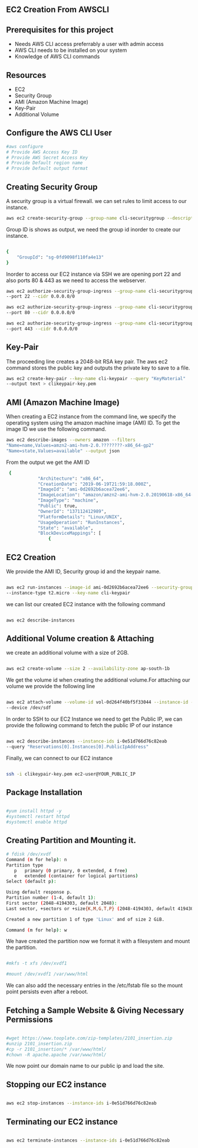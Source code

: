 ## EC2 Creation From AWSCLI




## Prerequisites for this project

- Needs AWS CLI access preferrably a user with admin access
- AWS CLI needs to be installed on your system
- Knowledge of AWS CLI commands

## Resources
- EC2
- Security Group
- AMI (Amazon Machine Image)
- Key-Pair
- Additional Volume

## Configure the AWS CLI User

```sh
#aws configure
# Provide AWS Access Key ID
# Provide AWS Secret Access Key
# Provide Default region name
# Provide Default output format
```

## Creating Security Group

 A security group is a virtual firewall. we can set rules to limit access to our instance.
 
```sh
aws ec2 create-security-group --group-name cli-securitygroup --description "22,80,443-Open"
```

Group ID is shows as output, we need the group id inorder to create our instance.

```sh

{
    "GroupId": "sg-0fd9098f110fa4e13"
}

```
Inorder to access our EC2 instance via SSH we are opening port 22 and also ports 80 & 443 as we need to access the webserver.

```sh
aws ec2 authorize-security-group-ingress --group-name cli-securitygroup --protocol tcp 
--port 22 --cidr 0.0.0.0/0
```

```sh
aws ec2 authorize-security-group-ingress --group-name cli-securitygroup --protocol tcp 
--port 80 --cidr 0.0.0.0/0
```

```sh
aws ec2 authorize-security-group-ingress --group-name cli-securitygroup --protocol tcp 
--port 443 --cidr 0.0.0.0/0
```

## Key-Pair

The proceeding line creates a 2048-bit RSA key pair. The aws ec2 command stores the public key and outputs the private key to save to a file.

```sh
aws ec2 create-key-pair --key-name cli-keypair --query "KeyMaterial" 
--output text > clikeypair-key.pem
```

## AMI (Amazon Machine Image)

When creating a EC2 instance from the command line, we specify the operating system using the amazon machine image (AMI) ID. To get the image ID we use the following command.

```sh
aws ec2 describe-images --owners amazon --filters 
"Name=name,Values=amzn2-ami-hvm-2.0.????????-x86_64-gp2" 
"Name=state,Values=available" --output json

```

From the output we get the AMI ID
```sh
 {
            "Architecture": "x86_64",
            "CreationDate": "2019-06-19T21:59:18.000Z",
            "ImageId": "ami-0d2692b6acea72ee6",
            "ImageLocation": "amazon/amzn2-ami-hvm-2.0.20190618-x86_64-gp2",
            "ImageType": "machine",
            "Public": true,
            "OwnerId": "137112412989",
            "PlatformDetails": "Linux/UNIX",
            "UsageOperation": "RunInstances",
            "State": "available",
            "BlockDeviceMappings": [
                {
```

## EC2 Creation

We provide the AMI ID, Security group id and the keypair name.
```sh

aws ec2 run-instances --image-id ami-0d2692b6acea72ee6 --security-group-ids sg-0fd9098f110fa4e13 
--instance-type t2.micro --key-name cli-keypair

```

we can list our created EC2 instance with the following command
```sh

aws ec2 describe-instances

```

## Additional Volume creation & Attaching

we create an additional volume with a size of 2GB.
```sh

aws ec2 create-volume --size 2 --availability-zone ap-south-1b

```

We get the volume id when creating the additional volume.For attaching our volume we provide the following line
```sh

aws ec2 attach-volume --volume-id vol-0d264f40bf5f33044 --instance-id -0e51d766d76c82eab 
--device /dev/sdf

```

In order to SSH to our EC2 Instance we need to get the Public IP, we can provide the following command to fetch the public IP of our instance

```sh

aws ec2 describe-instances --instance-ids i-0e51d766d76c82eab 
--query "Reservations[0].Instances[0].PublicIpAddress"

```

Finally, we can connect to our EC2 instance
```sh

ssh -i clikeypair-key.pem ec2-user@YOUR_PUBLIC_IP

```
## Package Installation

```sh

#yum install httpd -y
#systemctl restart httpd
#systemctl enable httpd

```

## Creating Partition and Mounting it.

```sh
# fdisk /dev/xvdf
Command (m for help): n
Partition type
   p   primary (0 primary, 0 extended, 4 free)
   e   extended (container for logical partitions)
Select (default p):

Using default response p.
Partition number (1-4, default 1):
First sector (2048-4194303, default 2048):
Last sector, +sectors or +size{K,M,G,T,P} (2048-4194303, default 4194303):

Created a new partition 1 of type 'Linux' and of size 2 GiB.

Command (m for help): w
```

We have created the partition now we format it with a filesystem and mount the partition.

```sh

#mkfs -t xfs /dev/xvdf1

#mount /dev/xvdf1 /var/www/html

```
We can also add the necessary entries in the /etc/fstab file so the mount point persists even after a reboot.

## Fetching a Sample Website & Giving Necessary Permissions

```sh

#wget https://www.tooplate.com/zip-templates/2101_insertion.zip
#unzip 2101_insertion.zip
#cp -r 2101_insertion/* /var/www/html/
#chown -R apache.apache /var/www/html/

```

We now point our domain name to our public ip and load the site.

## Stopping our EC2 instance

```sh

aws ec2 stop-instances --instance-ids i-0e51d766d76c82eab

```
## Terminating our EC2 instance

```sh

aws ec2 terminate-instances --instance-ids i-0e51d766d76c82eab

```
